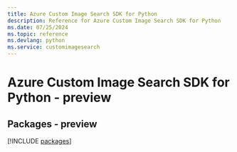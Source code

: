 ```yaml
---
title: Azure Custom Image Search SDK for Python
description: Reference for Azure Custom Image Search SDK for Python
ms.date: 07/25/2024
ms.topic: reference
ms.devlang: python
ms.service: customimagesearch
---
```

# Azure Custom Image Search SDK for Python - preview
## Packages - preview
[!INCLUDE [packages](custom-image-search-index.md)]